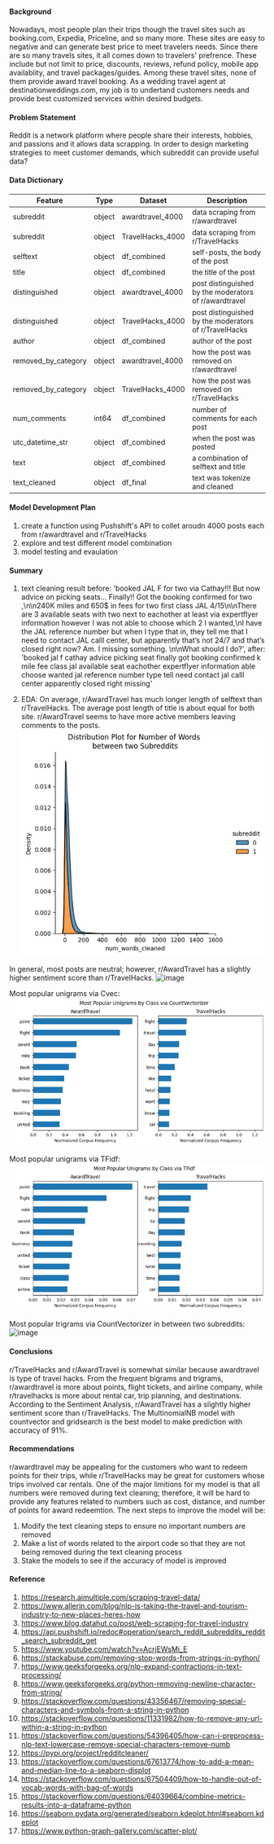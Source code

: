 #### Background
Nowadays, most people plan their trips though the travel sites such as booking.com, Expedia, Priceline, and so many more. These sites are easy to negative and can generate best price to meet travelers needs. Since there are so many travels sites, it all comes down to travelers' prefrence. These include but not limit to price, discounts, reviews, refund policy, mobile app availablity, and travel packages/guides. 
Among these travel sites, none of them provide award travel booking. As a wedding travel agent at destinationweddings.com, my job is to undertand customers needs and provide best customized services within desired budgets. 
    
#### Problem Statement
Reddit is a network platform where people share their interests, hobbies, and passions and it allows data scrapping.  In order to design marketing strategies to meet customer demands, which subreddit can provide useful data?
    
#### Data Dictionary
|Feature|Type|Dataset|Description|
|---|---|---|---|
|subreddit|object|awardtravel_4000|data scraping from r/awardtravel|
|subreddit|object|TravelHacks_4000|data scraping from r/TravelHacks|
|selftext|object|df_combined|self-posts, the body of the post| 
|title|object|df_combined|the title of the post|
|distinguished|object|awardtravel_4000|post distinguished by the moderators of r/awardtravel| 
|distinguished|object|TravelHacks_4000|post distinguished by the moderators of r/TravelHacks|
|author|object|df_combined|author of the post|
|removed_by_category|object|awardtravel_4000|how the post was removed on r/awardtravel| 
|removed_by_category|object|TravelHacks_4000|how the post was removed on r/TravelHacks| 
|num_comments|int64 |df_combined|number of comments for each post|
|utc_datetime_str|object|df_combined|when the post was posted|
|text|object|df_combined|a combination of selftext and title|
|text_cleaned|object|df_final|text was tokenize and cleaned|


#### Model Development Plan

1. create a function using Pushshift's API to collet aroudn 4000 posts each from r/awardtravel and r/TravelHacks
2. explore and test different model combination
3. model testing and evaulation


#### Summary
1. text cleaning result
    before: 'booked JAL F for two via Cathay!!! But now advice on picking seats… Finally!! Got the booking confirmed for two ,\n\n240K miles and 650$ in fees for two first class JAL 4/15\n\nThere are 3 available seats with two next to eachother at least via expertflyer information however I was not able to choose which 2 I wanted,\nI have the JAL reference number but when I type that in, they tell me that I need to contact JAL calll center, but apparently that’s not 24/7 and that’s closed right now? Am. I missing something. \n\nWhat should I do?',
    after: 'booked jal f cathay advice picking seat finally got booking confirmed k mile fee class jal available seat eachother expertflyer information able choose wanted jal reference number type tell need contact jal calll center apparently closed right missing'

2. EDA:
    On average, r/AwardTravel has much longer length of selftext than r/TravelHacks. The average post length of title is about equal for both site. r/AwardTravel seems to have more active members leaving comments to the posts.
![image](https://github.com/aichieh/project-3/blob/main/pic/num_post.png)

In general, most posts are neutral; however, r/AwardTravel has a slightly higher sentiment score than r/TravelHacks.
![image](https://git.generalassemb.ly/aichieh/project-3/blob/12f801fdc8a59939575e5718f74698fa13778726/pic/Sentiment.png)

Most popular unigrams via Cvec:
![image](https://github.com/aichieh/project-3/blob/main/pic/cvec.png)

Most popular unigrams via TFidf:
![image](https://github.com/aichieh/project-3/blob/main/pic/tvec.png)

Most popular trigrams via CountVectorizer in between two subreddits:
![image](https://git.generalassemb.ly/aichieh/project-3/blob/1193a46ac365ea8df12378966043f21a84fdbc4a/pic/Top%20trigrams.png)

#### Conclusions

r/TravelHacks and r/AwardTravel is somewhat similar because awardtravel is type of travel hacks. From the frequent bigrams and trigrams, r/awardtravel is more about points, flight tickets, and airline company, while r/travelhacks is more about rental car, trip planning, and destinations. According to the Sentiment Analysis, r/AwardTravel has a slightly higher sentiment score than r/TravelHacks. The MultinomialNB model with countvector and gridsearch is the best model to make prediction with accuracy of 91%. 

####  Recommendations
r/awardtravel may be appealing for the customers who want to redeem points for their trips, while r/TravelHacks may be great for customers whose trips involved car rentals. 
One of the major limitions for my model is that all numbers were removed during text cleaning; therefore, it will be hard to provide any features related to numbers such as cost, distance, and number of points for award redeemtion. 
The next steps to improve the model will be:
1. Modify the text cleaning steps to ensure no important numbers are removed
2. Make a list of words related to the airport code so that they are not being removed during the text cleaning process
3. Stake the models to see if the accuracy of model is improved
        
#### Reference
1. https://research.aimultiple.com/scraping-travel-data/
2. https://www.allerin.com/blog/nlp-is-taking-the-travel-and-tourism-industry-to-new-places-heres-how
3. https://www.blog.datahut.co/post/web-scraping-for-travel-industry
4. https://api.pushshift.io/redoc#operation/search_reddit_subreddits_reddit_search_subreddit_get
5. https://www.youtube.com/watch?v=AcrjEWsMi_E
6. https://stackabuse.com/removing-stop-words-from-strings-in-python/
7. https://www.geeksforgeeks.org/nlp-expand-contractions-in-text-processing/
8. https://www.geeksforgeeks.org/python-removing-newline-character-from-string/
9. https://stackoverflow.com/questions/43356467/removing-special-characters-and-symbols-from-a-string-in-python
10. https://stackoverflow.com/questions/11331982/how-to-remove-any-url-within-a-string-in-python
11. https://stackoverflow.com/questions/54396405/how-can-i-preprocess-nlp-text-lowercase-remove-special-characters-remove-numb
12. https://pypi.org/project/redditcleaner/
13. https://stackoverflow.com/questions/67613774/how-to-add-a-mean-and-median-line-to-a-seaborn-displot
14. https://stackoverflow.com/questions/67504409/how-to-handle-out-of-vocab-words-with-bag-of-words
15. https://stackoverflow.com/questions/64039664/combine-metrics-results-into-a-dataframe-python
16. https://seaborn.pydata.org/generated/seaborn.kdeplot.html#seaborn.kdeplot
17. https://www.python-graph-gallery.com/scatter-plot/

